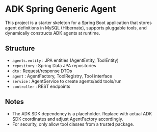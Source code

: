 # ADK Spring Generic Agent

This project is a starter skeleton for a Spring Boot application that stores agent definitions in MySQL (Hibernate),
supports pluggable tools, and dynamically constructs ADK agents at runtime.

## Structure
- `agents.entity` : JPA entities (AgentEntity, ToolEntity)
- `repository` : Spring Data JPA repositories
- `dto` : Request/response DTOs
- `agent` : AgentFactory, ToolRegistry, Tool interface
- `service` : AgentService to create agents/add tools/run
- `controller` : REST endpoints

## Notes
- The ADK SDK dependency is a placeholder. Replace with actual ADK SDK coordinates and adjust AgentFactory accordingly.
- For security, only allow tool classes from a trusted package.
